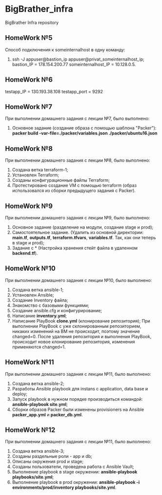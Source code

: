 # BigBrather_infra
BigBrather Infra repository

HomeWork №5
---
Способ подключения к someinternalhost в одну команду:
 1) ssh -J appuser@bastion_ip appuser@privat_someinternalhost_ip;
bastion_IP = 178.154.200.77 someinternalhost_IP = 10.128.0.5.

HomeWork №6
---
testapp_IP = 130.193.38.108
testapp_port = 9292

HomeWork №7
---
При выполнении домашнего задания с лекции №7, было выполнено:
 1) Основное задание (создание образа с помощью шаблона "Packer"): **packer build -var-file=./packer/variables.json ./packer/ubuntu16.json**

HomeWork №8
---
При выполнении домашнего задания с лекции №8, было выполнено:
 1) Создана ветка terraform-1;
 2) Установлен Terraform;
 3) Созданы конфигурационные файлы Terraform;
 4) Протестировано создание VM с помощью terraform (образ использовался из сборки предыдущего задания с Packer).

HomeWork №9
---
При выполнении домашнего задания с лекции №9, было выполнено:
 1) Основное задание (разделение на модули, создание stage и prod);
 2) Самостоятельное задание. (Удалить из основной директории: **main.tf**, **outputs.tf**, **terraform.tfvars**, **variables.tf**. Так, как они теперь в stage и prod);
 3) Задание с * (Настройка хранения стейт файла в удаленном **backend.tf**).

HomeWork №10
---
При выполнении домашнего задания с лекции №10, было выполнено:
 1) Создана ветка ansible-1;
 2) Установлен Ansible;
 3) Cоздание Inventory файла;
 4) Знакомство с базовыми функциями;
 5) Создание ansible.cfg и конфигурирование;
 6) Написание **inventory.yml**;
 7) Написание PlayBook **сlone.yml** (клонирование репозитория);
При выполнении PlayBook с уже склонированным репозиторием, никаких изменений на ВМ не происходит, поэтому значение changed=0. После удаления репозитория и выполнения PlayBook, происходит новое клонирование репозитория, изменения применяются changed=1.

HomeWork №11
---
При выполнении домашнего задания с лекции №11, было выполнено:
 1) Создана ветка ansible-2;
 2) Разработы Ansible playbook для instans с application, data base и deploy;
 3) Запуск playbook в нужном порядке производиться командой: **ansible-playbook site.yml**;
 4) Сборки образов Packer были изменены provisioners на Ansible **packer_app.yml** и **packer_db.yml**.

HomeWork №12
---
При выполнении домашнего задания с лекции №11, было выполнено:
 1) Создана ветка ansible-3;
 2) Созданы раздельные роли - app и db;
 3) Описаны окружения prod и stage;
 4) Созданы пользователи, проведена работа с Ansible Vault;
 5) Выполнение playbook в stage окружении: **ansible-playbook playbooks/site.yml**;
 6) Выполнение playbook в prod окружении: **ansible-playbook -i environments/prod/inventory playbooks/site.yml**.
